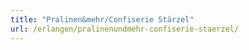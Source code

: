 ```yaml
---
title: "Pralinen&mehr/Confiserie Stärzel"
url: /erlangen/pralinenundmehr-confiserie-staerzel/
---
```

